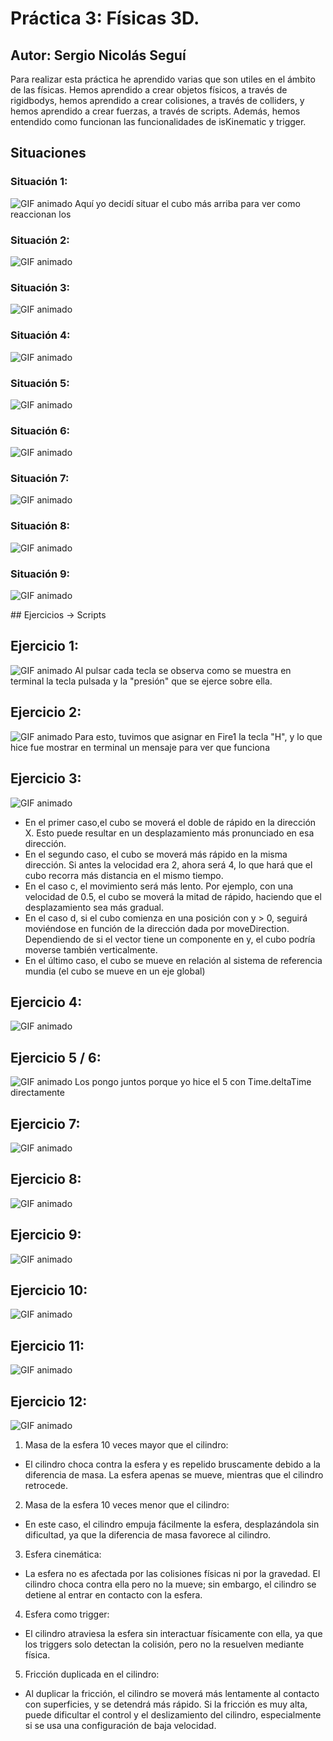 # Práctica 3: Físicas 3D. 
## Autor: Sergio Nicolás Seguí

Para realizar esta práctica he aprendido varias que son utiles en el ámbito de las físicas. Hemos aprendido a crear objetos físicos, a través de rigidbodys, hemos aprendido a crear colisiones, a través de colliders, y hemos aprendido a crear fuerzas, a través de scripts. Además, hemos entendido como funcionan las funcionalidades de isKinematic y trigger.


## Situaciones
### Situación 1:
![GIF animado](./gifs/situacion1.gif)
Aquí yo decidí situar el cubo más arriba para ver como reaccionan los 

### Situación 2:
![GIF animado](./gifs/situacion2.gif)

### Situación 3:
![GIF animado](./gifs/situacion3.gif)

### Situación 4:
![GIF animado](./gifs/situacion4.gif)

### Situación 5:
![GIF animado](./gifs/situacion5.gif)

### Situación 6:
![GIF animado](./gifs/situacion6.gif)

### Situación 7:
![GIF animado](./gifs/situacion7.gif)

### Situación 8:
![GIF animado](./gifs/situacion8.gif)

### Situación 9:
![GIF animado](./gifs/situacion9.gif)



## Ejercicios -> Scripts
## Ejercicio 1:
![GIF animado](./gifs/ejercicio1.gif)
Al pulsar cada tecla se observa como se muestra en terminal la tecla pulsada y la "presión" que se ejerce sobre ella.

## Ejercicio 2:
![GIF animado](./gifs/ejercicio2.gif)
Para esto, tuvimos que asignar en Fire1 la tecla "H", y lo que hice fue mostrar en terminal un mensaje para ver que funciona

## Ejercicio 3:
![GIF animado](./gifs/ejercicio3.gif)
- En el primer caso,el cubo se moverá el doble de rápido en la dirección X. Esto puede resultar en un desplazamiento más pronunciado en esa dirección.
- En el segundo caso, el cubo se moverá más rápido en la misma dirección. Si antes la velocidad era 2, ahora será 4, lo que hará que el cubo recorra más distancia en el mismo tiempo.
- En el caso c, el movimiento será más lento. Por ejemplo, con una velocidad de 0.5, el cubo se moverá la mitad de rápido, haciendo que el desplazamiento sea más gradual.
- En el caso d, si el cubo comienza en una posición con y > 0, seguirá moviéndose en función de la dirección dada por moveDirection. Dependiendo de si el vector tiene un componente en y, el cubo podría moverse también verticalmente.
- En el último caso, el cubo se mueve en relación al sistema de referencia mundia (el cubo se mueve en un eje global)

## Ejercicio 4:
![GIF animado](./gifs/ejercicio4.gif)

## Ejercicio 5 / 6:
![GIF animado](./gifs/ejercicio6.gif)
Los pongo juntos porque yo hice el 5 con Time.deltaTime directamente

## Ejercicio 7:
![GIF animado](./gifs/ejercicio7.gif)

## Ejercicio 8:
![GIF animado](./gifs/ejercicio8.gif)

## Ejercicio 9:
![GIF animado](./gifs/ejercicio9.gif)

## Ejercicio 10:
![GIF animado](./gifs/ejercicio10.gif)

## Ejercicio 11:
![GIF animado](./gifs/ejercicio11.gif)

## Ejercicio 12:
![GIF animado](./gifs/ejercicio12.gif)
1. Masa de la esfera 10 veces mayor que el cilindro:
- El cilindro choca contra la esfera y es repelido bruscamente debido a la diferencia de masa. La esfera apenas se mueve, mientras que el cilindro retrocede.
2. Masa de la esfera 10 veces menor que el cilindro:
- En este caso, el cilindro empuja fácilmente la esfera, desplazándola sin dificultad, ya que la diferencia de masa favorece al cilindro.
3. Esfera cinemática:
- La esfera no es afectada por las colisiones físicas ni por la gravedad. El cilindro choca contra ella pero no la mueve; sin embargo, el cilindro se detiene al entrar en contacto con la esfera.
4. Esfera como trigger:
- El cilindro atraviesa la esfera sin interactuar físicamente con ella, ya que los triggers solo detectan la colisión, pero no la resuelven mediante física.
5. Fricción duplicada en el cilindro:
- Al duplicar la fricción, el cilindro se moverá más lentamente al contacto con superficies, y se detendrá más rápido. Si la fricción es muy alta, puede dificultar el control y el deslizamiento del cilindro, especialmente si se usa una configuración de baja velocidad.